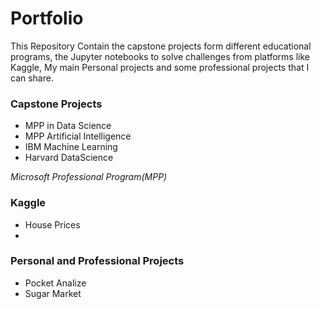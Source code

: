 # Portfolio
This Repository Contain the capstone projects form different educational programs, the Jupyter notebooks to solve challenges from platforms like Kaggle,  My main Personal projects and some professional projects that I can share. 

### Capstone Projects 

- MPP in Data Science
- MPP Artificial Intelligence
- IBM Machine Learning
- Harvard DataScience

*Microsoft Professional Program(MPP)*


### Kaggle

- House Prices
-

### Personal and Professional Projects

- Pocket Analize
- Sugar Market

